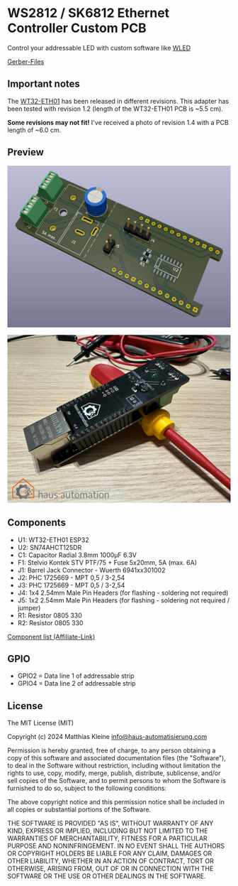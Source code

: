 # WS2812 / SK6812 Ethernet Controller Custom PCB

Control your addressable LED with custom software like [WLED](https://github.com/Aircoookie/WLED)

[Gerber-Files](https://github.com/klein0r/pcb-ws2812-ethernet-controller/releases)

## Important notes

The [WT32-ETH01](https://en.wireless-tag.com/product-item-2.html) has been released in different revisions. This adapter has been tested with revision 1.2 (length of the WT32-ETH01 PCB is ~5.5 cm).

**Some revisions may not fit!** I've received a photo of revision 1.4 with a PCB length of ~6.0 cm.

## Preview

![PCB Preview](https://raw.githubusercontent.com/klein0r/pcb-ws2812-ethernet-controller/master/preview.png)

![PCB Photo](https://raw.githubusercontent.com/klein0r/pcb-ws2812-ethernet-controller/master/previewReal.jpg)

## Components

- U1: WT32-ETH01 ESP32
- U2: SN74AHCT125DR
- C1: Capacitor Radial 3.8mm 1000μF 6.3V
- F1: Stelvio Kontek STV PTF/75 + Fuse 5x20mm, 5A (max. 6A)
- J1: Barrel Jack Connector - Wuerth 6941xx301002
- J2: PHC 1725669 - MPT 0,5 / 3-2,54
- J3: PHC 1725669 - MPT 0,5 / 3-2,54
- J4: 1x4 2.54mm Male Pin Headers (for flashing - soldering not required)
- J5: 1x2 2.54mm Male Pin Headers (for flashing - soldering not required / jumper)
- R1: Resistor 0805 330
- R2: Resistor 0805 330

[Component list (Affiliate-Link)](https://haus-auto.com/p/rei/ListeWS2812Eth)

## GPIO

- GPIO2 = Data line 1 of addressable strip
- GPIO4 = Data line 2 of addressable strip

## License

The MIT License (MIT)

Copyright (c) 2024 Matthias Kleine <info@haus-automatisierung.com>

Permission is hereby granted, free of charge, to any person obtaining a copy
of this software and associated documentation files (the "Software"), to deal
in the Software without restriction, including without limitation the rights
to use, copy, modify, merge, publish, distribute, sublicense, and/or sell
copies of the Software, and to permit persons to whom the Software is
furnished to do so, subject to the following conditions:

The above copyright notice and this permission notice shall be included in
all copies or substantial portions of the Software.

THE SOFTWARE IS PROVIDED "AS IS", WITHOUT WARRANTY OF ANY KIND, EXPRESS OR
IMPLIED, INCLUDING BUT NOT LIMITED TO THE WARRANTIES OF MERCHANTABILITY,
FITNESS FOR A PARTICULAR PURPOSE AND NONINFRINGEMENT. IN NO EVENT SHALL THE
AUTHORS OR COPYRIGHT HOLDERS BE LIABLE FOR ANY CLAIM, DAMAGES OR OTHER
LIABILITY, WHETHER IN AN ACTION OF CONTRACT, TORT OR OTHERWISE, ARISING FROM,
OUT OF OR IN CONNECTION WITH THE SOFTWARE OR THE USE OR OTHER DEALINGS IN
THE SOFTWARE.
